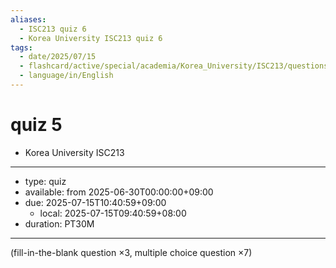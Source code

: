 ```yaml
---
aliases:
  - ISC213 quiz 6
  - Korea University ISC213 quiz 6
tags:
  - date/2025/07/15
  - flashcard/active/special/academia/Korea_University/ISC213/questions/quiz_6
  - language/in/English
---
```


# quiz 5

- Korea University ISC213

---

- type: quiz
- available: from 2025-06-30T00:00:00+09:00
- due: 2025-07-15T10:40:59+09:00
  - local: 2025-07-15T09:40:59+08:00
- duration: PT30M

---

\(fill-in-the-blank question ×3, multiple choice question ×7\)
